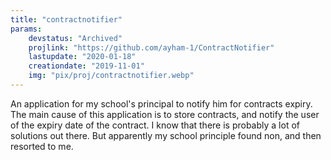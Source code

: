 ```yaml
---
title: "contractnotifier"
params:
    devstatus: "Archived"
    projlink: "https://github.com/ayham-1/ContractNotifier"
    lastupdate: "2020-01-18"
    creationdate: "2019-11-01"
    img: "pix/proj/contractnotifier.webp"
---
```


An application for my school's principal to notify him for contracts expiry. The main cause of this application is to store contracts, and notify the user of the expiry date of the contract. I know that there is probably a lot of solutions out there. But apparently my school principle found non, and then resorted to me.
